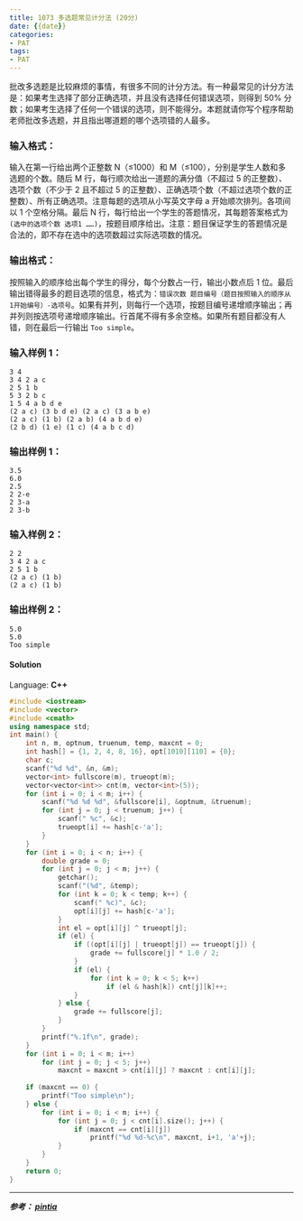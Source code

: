 ```yaml
---
title: 1073 多选题常见计分法 (20分)
date: {{date}}
categories:
- PAT
tags:
- PAT
---
```

批改多选题是比较麻烦的事情，有很多不同的计分方法。有一种最常见的计分方法是：如果考生选择了部分正确选项，并且没有选择任何错误选项，则得到 50% 分数；如果考生选择了任何一个错误的选项，则不能得分。本题就请你写个程序帮助老师批改多选题，并且指出哪道题的哪个选项错的人最多。

### 输入格式：

输入在第一行给出两个正整数 N（≤1000）和 M（≤100），分别是学生人数和多选题的个数。随后 M 行，每行顺次给出一道题的满分值（不超过 5 的正整数）、选项个数（不少于 2 且不超过 5 的正整数）、正确选项个数（不超过选项个数的正整数）、所有正确选项。注意每题的选项从小写英文字母 a 开始顺次排列。各项间以 1 个空格分隔。最后 N
行，每行给出一个学生的答题情况，其每题答案格式为 `(选中的选项个数 选项1
……)`，按题目顺序给出。注意：题目保证学生的答题情况是合法的，即不存在选中的选项数超过实际选项数的情况。

### 输出格式：

按照输入的顺序给出每个学生的得分，每个分数占一行，输出小数点后 1 位。最后输出错得最多的题目选项的信息，格式为：`错误次数
题目编号（题目按照输入的顺序从1开始编号）-选项号`。如果有并列，则每行一个选项，按题目编号递增顺序输出；再并列则按选项号递增顺序输出。行首尾不得有多余空格。如果所有题目都没有人错，则在最后一行输出
`Too simple`。

### 输入样例 1：

    
    
    3 4 
    3 4 2 a c
    2 5 1 b
    5 3 2 b c
    1 5 4 a b d e
    (2 a c) (3 b d e) (2 a c) (3 a b e)
    (2 a c) (1 b) (2 a b) (4 a b d e)
    (2 b d) (1 e) (1 c) (4 a b c d)
    

### 输出样例 1：

    
    
    3.5
    6.0
    2.5
    2 2-e
    2 3-a
    2 3-b
    

### 输入样例 2：

    
    
    2 2 
    3 4 2 a c
    2 5 1 b
    (2 a c) (1 b)
    (2 a c) (1 b)
    

### 输出样例 2：

    
    
    5.0
    5.0
    Too simple
    

#### Solution

Language: **C++**
```C++
#include <iostream>
#include <vector>
#include <cmath>
using namespace std;
int main() {
    int n, m, optnum, truenum, temp, maxcnt = 0;
    int hash[] = {1, 2, 4, 8, 16}, opt[1010][110] = {0};
    char c;
    scanf("%d %d", &n, &m);
    vector<int> fullscore(m), trueopt(m);
    vector<vector<int>> cnt(m, vector<int>(5));
    for (int i = 0; i < m; i++) {
        scanf("%d %d %d", &fullscore[i], &optnum, &truenum);
        for (int j = 0; j < truenum; j++) {
            scanf(" %c", &c);
            trueopt[i] += hash[c-'a'];
        }
    }
    for (int i = 0; i < n; i++) {
        double grade = 0;
        for (int j = 0; j < m; j++) {
            getchar();
            scanf("(%d", &temp);
            for (int k = 0; k < temp; k++) {
                scanf(" %c)", &c);
                opt[i][j] += hash[c-'a'];
            }
            int el = opt[i][j] ^ trueopt[j];
            if (el) {
                if ((opt[i][j] | trueopt[j]) == trueopt[j]) {
                    grade += fullscore[j] * 1.0 / 2;
                }
                if (el) {
                    for (int k = 0; k < 5; k++)
                        if (el & hash[k]) cnt[j][k]++;
                }
            } else {
                grade += fullscore[j];
            }
        }
        printf("%.1f\n", grade);
    }
    for (int i = 0; i < m; i++)
        for (int j = 0; j < 5; j++)
            maxcnt = maxcnt > cnt[i][j] ? maxcnt : cnt[i][j];
    
    if (maxcnt == 0) {
        printf("Too simple\n");
    } else {
        for (int i = 0; i < m; i++) {
            for (int j = 0; j < cnt[i].size(); j++) {
                if (maxcnt == cnt[i][j])
                    printf("%d %d-%c\n", maxcnt, i+1, 'a'+j);
            }
        }
    }
    return 0;
}
```
---
***参考：
[pintia](https://pintia.cn/problem-sets/994805260223102976/problems/994805263624683520)***
